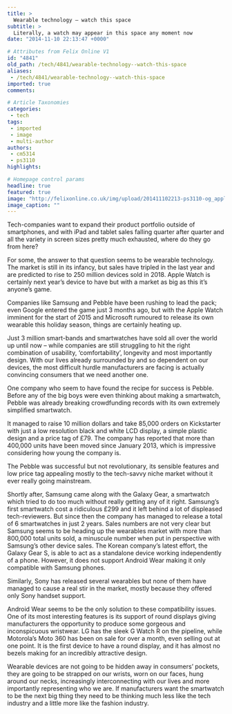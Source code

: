 ```yaml
---
title: >
  Wearable technology – watch this space
subtitle: >
  Literally, a watch may appear in this space any moment now
date: "2014-11-10 22:13:47 +0000"

# Attributes from Felix Online V1
id: "4841"
old_path: /tech/4841/wearable-technology--watch-this-space
aliases:
 - /tech/4841/wearable-technology--watch-this-space
imported: true
comments:

# Article Taxonomies
categories:
 - tech
tags:
 - imported
 - image
 - multi-author
authors:
 - cm5314
 - ps3110
highlights:

# Homepage control params
headline: true
featured: true
image: "http://felixonline.co.uk/img/upload/201411102213-ps3110-og_apple_watch.jpg"
image_caption: ""
---
```


Tech-companies want to expand their product portfolio outside of smartphones, and with iPad and tablet sales falling quarter after quarter and all the variety in screen sizes pretty much exhausted, where do they go from here?

For some, the answer to that question seems to be wearable technology. The market is still in its infancy, but sales have tripled in the last year and are predicted to rise to 250 million devices sold in 2018. Apple Watch is certainly next year’s device to have but with a market as big as this it’s anyone’s game.

Companies like Samsung and Pebble have been rushing to lead the pack; even Google entered the game just 3 months ago, but with the Apple Watch imminent for the start of 2015 and Microsoft rumoured to release its own wearable this holiday season, things are certainly heating up.

Just 3 million smart-bands and smartwatches have sold all over the world up until now – while companies are still struggling to hit the right combination of usability, ‘comfortability’, longevity and most importantly design. With our lives already surrounded by and so dependent on our devices, the most difficult hurdle manufacturers are facing is actually convincing consumers that we need another one.

One company who seem to have found the recipe for success is Pebble. Before any of the big boys were even thinking about making a smartwatch, Pebble was already breaking crowdfunding records with its own extremely simplified smartwatch.

It managed to raise 10 million dollars and take 85,000 orders on Kickstarter with just a low resolution black and white LCD display, a simple plastic design and a price tag of £79. The company has reported that more than 400,000 units have been moved since January 2013, which is impressive considering how young the company is.

The Pebble was successful but not revolutionary, its sensible features and low price tag appealing mostly to the tech-savvy niche market without it ever really going mainstream.

Shortly after, Samsung came along with the Galaxy Gear, a smartwatch which tried to do too much without really getting any of it right. Samsung’s first smartwatch cost a ridiculous £299 and it left behind a lot of displeased tech-reviewers. But since then the company has managed to release a total of 6 smartwatches in just 2 years. Sales numbers are not very clear but Samsung seems to be heading up the wearables market with more than 800,000 total units sold, a minuscule number when put in perspective with Samsung’s other device sales. The Korean company’s latest effort, the Galaxy Gear S, is able to act as a standalone device working independently of a phone. However, it does not support Android Wear making it only compatible with Samsung phones.

Similarly, Sony has released several wearables but none of them have managed to cause a real stir in the market, mostly because they offered only Sony handset support.

Android Wear seems to be the only solution to these compatibility issues. One of its most interesting features is its support of round displays giving manufacturers the opportunity to produce some gorgeous and inconspicuous wristwear. LG has the sleek G Watch R on the pipeline, while Motorola’s Moto 360 has been on sale for over a month, even selling out at one point. It is the first device to have a round display, and it has almost no bezels making for an incredibly attractive design.

Wearable devices are not going to be hidden away in consumers’ pockets, they are going to be strapped on our wrists, worn on our faces, hung around our necks, increasingly interconnecting with our lives and more importantly representing who we are. If manufacturers want the smartwatch to be the next big thing they need to be thinking much less like the tech industry and a little more like the fashion industry.
